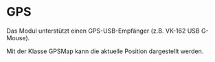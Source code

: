 # GPS
Das Modul unterstützt einen GPS-USB-Empfänger (z.B. VK-162 USB G-Mouse).

Mit der Klasse GPSMap kann die aktuelle Position dargestellt werden.